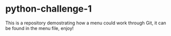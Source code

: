 # python-challenge-1
This is a repository demostrating how a menu could work through Git, it can be found in the menu file, enjoy!
